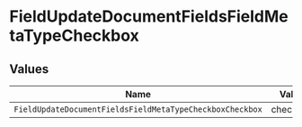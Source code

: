 # FieldUpdateDocumentFieldsFieldMetaTypeCheckbox


## Values

| Name                                                     | Value                                                    |
| -------------------------------------------------------- | -------------------------------------------------------- |
| `FieldUpdateDocumentFieldsFieldMetaTypeCheckboxCheckbox` | checkbox                                                 |